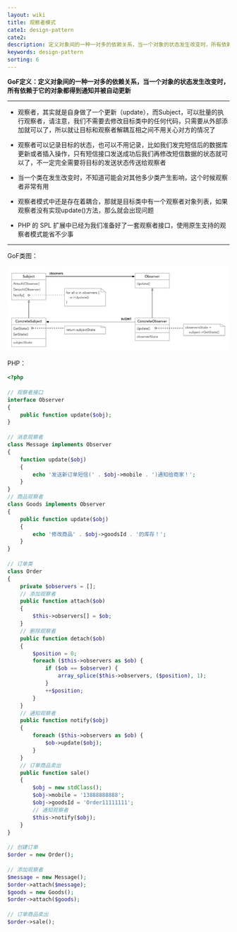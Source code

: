 ```yaml
---
layout: wiki
title: 观察者模式
cate1: design-pattern
cate2: 
description: 定义对象间的一种一对多的依赖关系，当一个对象的状态发生改变时，所有依赖于它的对象都得到通知并被自动更新
keywords: design-pattern
sorting: 6
---
```




**GoF定义：定义对象间的一种一对多的依赖关系，当一个对象的状态发生改变时，所有依赖于它的对象都得到通知并被自动更新**

------

- 观察者，其实就是自身做了一个更新（update），而Subject，可以批量的执行观察者，请注意，我们不需要去修改目标类中的任何代码，只需要从外部添加就可以了，所以就让目标和观察者解耦互相之间不用关心对方的情况了
- 观察者可以记录目标的状态，也可以不用记录，比如我们发完短信后的数据库更新或者插入操作，只有短信接口发送成功后我们再修改短信数据的状态就可以了，不一定完全需要将目标的发送状态传送给观察者
- 当一个类在发生改变时，不知道可能会对其他多少类产生影响，这个时候观察者非常有用
- 观察者模式中还是存在着耦合，那就是目标类中有一个观察者对象列表，如果观察者没有实现update()方法，那么就会出现问题

- PHP 的 SPL 扩展中已经为我们准备好了一套观察者接口，使用原生支持的观察者模式能省不少事

------



GoF类图：

<img src="/images/wiki/algorithm/design-pattern-observer_step1.jpg"  />



PHP：

```php
<?php

// 观察者接口
interface Observer
{
    public function update($obj);
}

// 消息观察者
class Message implements Observer
{
    function update($obj)
    {
        echo '发送新订单短信(' . $obj->mobile . ')通知给商家！';
    }
}
// 商品观察者
class Goods implements Observer
{
    public function update($obj)
    {
        echo '修改商品' . $obj->goodsId . '的库存！';
    }
}

// 订单类
class Order
{
    private $observers = [];
    // 添加观察者
    public function attach($ob)
    {
        $this->observers[] = $ob;
    }
    // 删除观察者
    public function detach($ob)
    {
        $position = 0;
        foreach ($this->observers as $ob) {
            if ($ob == $observer) {
                array_splice($this->observers, ($position), 1);
            }
            ++$position;
        }
    }
    // 通知观察者
    public function notify($obj)
    {
        foreach ($this->observers as $ob) {
            $ob->update($obj);
        }
    }
    // 订单商品卖出
    public function sale()
    {
        $obj = new stdClass();
        $obj->mobile = '13888888888';
        $obj->goodsId = 'Order11111111';
        // 通知观察者
        $this->notify($obj);
    }
}

// 创建订单
$order = new Order();

// 添加观察者
$message = new Message();
$order->attach($message);
$goods = new Goods();
$order->attach($goods);

// 订单商品卖出
$order->sale();
```



